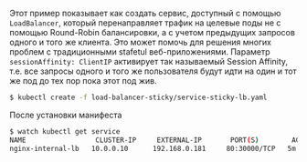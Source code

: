 Этот пример показывает как создать сервис, доступный с помощью `LoadBalancer`, который перенаправляет трафик на целевые поды не с помощью Round-Robin балансировки, а с учетом предыдущих запросов одного и того же клиента. Это может помочь для решения многих проблем с традиционными stafetul веб-приложениями.
Параметр `sessionAffinity: ClientIP` активирует так называемый Session Affinity, т.е. все запросы одного и того же пользователя будут идти на один и тот же под до тех пор пока этот под жив.


```bash
$ kubectl create -f load-balancer-sticky/service-sticky-lb.yaml
```


После установки манифеста
```bash
$ watch kubectl get service
NAME                 CLUSTER-IP     EXTERNAL-IP       PORT(S)        AGE
nginx-internal-lb   10.0.0.10      192.168.0.181     80:30000/TCP   5m
``` 